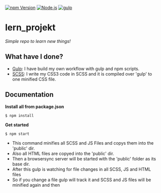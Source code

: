 [![npm Version][NPM VERSION BADGE]][NPM PAGE]
[![Node.js][NODE VERSION BADGE]][NODE PAGE]
[![gulp][GULP VERSION BADGE]][GULP PAGE]


# lern_projekt
*Simple repo to learn new things!*

## What have I done?

- [Gulp](https://gulpjs.com/): I have build my own workflow with gulp and npm scripts.
- [SCSS](https://sass-lang.com/): I write my CSS3 code in SCSS and it is compiled over 'gulp' to one minified CSS file.


## Documentation

**Install all from package.json**

```
$ npm install
```

**Get started**

```
$ npm start
```

- This command minifies all SCSS and JS Files and copys them into the 'public' dir.
- Also all HTML files are copyed into the 'public' dir.
- Then a browsersync server will be started with the 'public' folder as its base dir.
- After this gulp is watching for file changes in all SCSS, JS and HTML files
- So if you change a file gulp will track it and SCSS and JS files will be minified again and then 


[NODE PAGE]: https://nodejs.org/
[NODE VERSION BADGE]: https://img.shields.io/badge/node-v8.11.3-orange.svg
[NPM PAGE]: https://www.npmjs.com/
[NPM VERSION BADGE]: https://img.shields.io/badge/npm-6.4.1-green.svg
[GULP PAGE]: https://gulpjs.com/
[GULP VERSION BADGE]: https://img.shields.io/badge/gulp-4.0.0-blue.svg